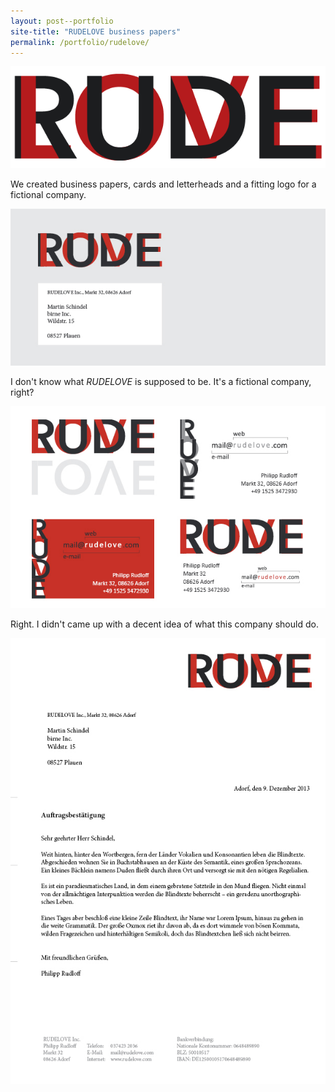 ```yaml
---
layout: post--portfolio
site-title: "RUDELOVE business papers"
permalink: /portfolio/rudelove/
---
```

![RUDELOVE logo](/img/rudelove/logo.png)

We created business papers, cards and letterheads and a fitting logo for a fictional company.

![RUDELOVE letterhead](/img/rudelove/letterhead.png)

I don't know what _RUDELOVE_ is supposed to be. It's a fictional company, right?

![RUDELOVE business card](/img/rudelove/business-card.png)

Right. I didn't came up with a decent idea of what this company should do.

![RUDELOVE stationary](/img/rudelove/stationary.png)